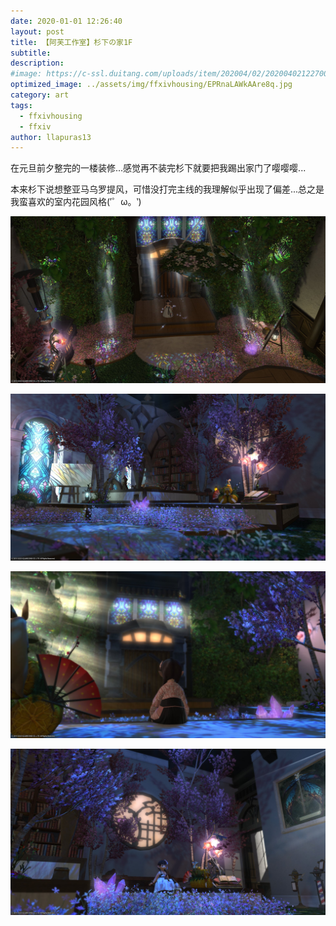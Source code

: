 ```yaml
---
date: 2020-01-01 12:26:40
layout: post
title: 【阿芙工作室】杉下の家1F
subtitle: 
description: 
#image: https://c-ssl.duitang.com/uploads/item/202004/02/20200402122700_elsZt.thumb.600_0.jpeg
optimized_image: ../assets/img/ffxivhousing/EPRnaLAWkAAre8q.jpg
category: art
tags:
  - ffxivhousing
  - ffxiv
author: llapuras13
---
```


在元旦前夕整完的一楼装修...感觉再不装完杉下就要把我踢出家门了嘤嘤嘤...

本来杉下说想整亚马乌罗提风，可惜没打完主线的我理解似乎出现了偏差...总之是我蛮喜欢的室内花园风格(′゜ω。‵)

![](../assets/img/ffxivhousing/EPRnaLAWkAAre8q.jpg)

![](../assets/img/ffxivhousing/EPRnaKzW4AAVpLj.jpg)

![](../assets/img/ffxivhousing/EPRnaLcXkAAsPJE.jpg)

![](../assets/img/ffxivhousing/EPRnaLtXkAQJUPP.jpg)

